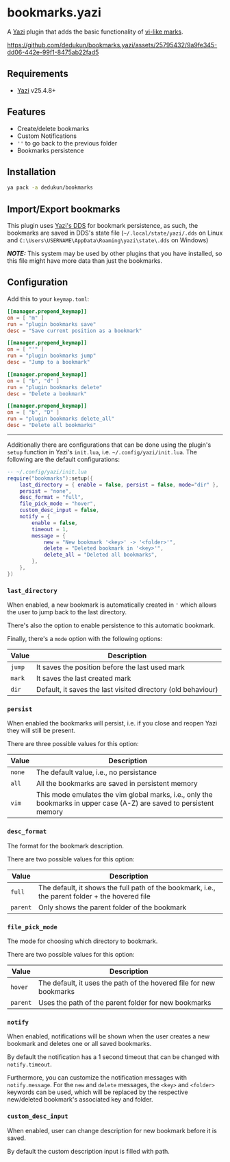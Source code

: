 # bookmarks.yazi

A [Yazi](https://github.com/sxyazi/yazi) plugin that adds the basic functionality of [vi-like marks](https://neovim.io/doc/user/motion.html#mark-motions).

https://github.com/dedukun/bookmarks.yazi/assets/25795432/9a9fe345-dd06-442e-99f1-8475ab22fad5

## Requirements

- [Yazi](https://github.com/sxyazi/yazi) v25.4.8+

## Features

- Create/delete bookmarks
- Custom Notifications
- `''` to go back to the previous folder
- Bookmarks persistence

## Installation

```sh
ya pack -a dedukun/bookmarks
```

## Import/Export bookmarks

This plugin uses [Yazi's DDS](https://yazi-rs.github.io/docs/dds/) for bookmark persistence, as such,
the bookmarks are saved in DDS's state file (`~/.local/state/yazi/.dds` on Linux and `C:\Users\USERNAME\AppData\Roaming\yazi\state\.dds` on Windows)

**_NOTE:_** This system may be used by other plugins that you have installed, so this file might have more data than just the bookmarks.

## Configuration

Add this to your `keymap.toml`:

```toml
[[manager.prepend_keymap]]
on = [ "m" ]
run = "plugin bookmarks save"
desc = "Save current position as a bookmark"

[[manager.prepend_keymap]]
on = [ "'" ]
run = "plugin bookmarks jump"
desc = "Jump to a bookmark"

[[manager.prepend_keymap]]
on = [ "b", "d" ]
run = "plugin bookmarks delete"
desc = "Delete a bookmark"

[[manager.prepend_keymap]]
on = [ "b", "D" ]
run = "plugin bookmarks delete_all"
desc = "Delete all bookmarks"
```

---

Additionally there are configurations that can be done using the plugin's `setup` function in Yazi's `init.lua`, i.e. `~/.config/yazi/init.lua`.
The following are the default configurations:

```lua
-- ~/.config/yazi/init.lua
require("bookmarks"):setup({
	last_directory = { enable = false, persist = false, mode="dir" },
	persist = "none",
	desc_format = "full",
	file_pick_mode = "hover",
	custom_desc_input = false,
	notify = {
		enable = false,
		timeout = 1,
		message = {
			new = "New bookmark '<key>' -> '<folder>'",
			delete = "Deleted bookmark in '<key>'",
			delete_all = "Deleted all bookmarks",
		},
	},
})
```

### `last_directory`

When enabled, a new bookmark is automatically created in `'` which allows the user to jump back to
the last directory.

There's also the option to enable persistence to this automatic bookmark.

Finally, there's a `mode` option with the following options:

| Value  | Description                                                  |
| ------ | ------------------------------------------------------------ |
| `jump` | It saves the position before the last used mark              |
| `mark` | It saves the last created mark                               |
| `dir`  | Default, it saves the last visited directory (old behaviour) |

### `persist`

When enabled the bookmarks will persist, i.e. if you close and reopen Yazi they will still be
present.

There are three possible values for this option:

| Value  | Description                                                                                                          |
| ------ | -------------------------------------------------------------------------------------------------------------------- |
| `none` | The default value, i.e., no persistance                                                                              |
| `all`  | All the bookmarks are saved in persistent memory                                                                     |
| `vim`  | This mode emulates the vim global marks, i.e., only the bookmarks in upper case (A-Z) are saved to persistent memory |

### `desc_format`

The format for the bookmark description.

There are two possible values for this option:

| Value    | Description                                                                                     |
| -------- | ----------------------------------------------------------------------------------------------- |
| `full`   | The default, it shows the full path of the bookmark, i.e., the parent folder + the hovered file |
| `parent` | Only shows the parent folder of the bookmark                                                    |

### `file_pick_mode`

The mode for choosing which directory to bookmark.

There are two possible values for this option:

| Value    | Description                                                         |
| -------- | ------------------------------------------------------------------- |
| `hover`  | The default, it uses the path of the hovered file for new bookmarks |
| `parent` | Uses the path of the parent folder for new bookmarks                |

### `notify`

When enabled, notifications will be shown when the user creates a new bookmark and deletes one or
all saved bookmarks.

By default the notification has a 1 second timeout that can be changed with `notify.timeout`.

Furthermore, you can customize the notification messages with `notify.message`.
For the `new` and `delete` messages, the `<key>` and `<folder>` keywords can be used, which will be replaced by the respective new/deleted bookmark's associated key and folder.

### `custom_desc_input`

When enabled, user can change description for new bookmark before it is saved.

By default the custom description input is filled with path.
